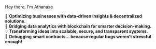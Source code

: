  Hey there, I'm Athanase
 
🚀 **Optimizing businesses with data-driven insights & decentralized solutions.**  
🔗 **Bridging data analytics with blockchain for smarter decision-making.**  
💡 **Transforming ideas into scalable, secure, and transparent systems.**  
🐞 **Debugging smart contracts… because regular bugs weren’t stressful enough!**
